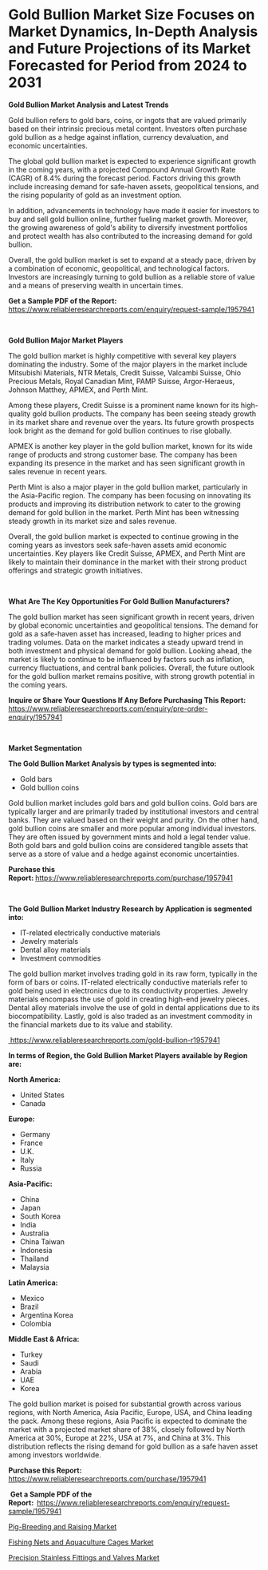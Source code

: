 <p><h1>Gold Bullion Market Size Focuses on Market Dynamics, In-Depth Analysis and Future Projections of its Market Forecasted for Period from 2024 to 2031</h1></p><p><strong>Gold Bullion Market Analysis and Latest Trends</strong></p>
<p><p>Gold bullion refers to gold bars, coins, or ingots that are valued primarily based on their intrinsic precious metal content. Investors often purchase gold bullion as a hedge against inflation, currency devaluation, and economic uncertainties. </p><p>The global gold bullion market is expected to experience significant growth in the coming years, with a projected Compound Annual Growth Rate (CAGR) of 8.4% during the forecast period. Factors driving this growth include increasing demand for safe-haven assets, geopolitical tensions, and the rising popularity of gold as an investment option. </p><p>In addition, advancements in technology have made it easier for investors to buy and sell gold bullion online, further fueling market growth. Moreover, the growing awareness of gold's ability to diversify investment portfolios and protect wealth has also contributed to the increasing demand for gold bullion. </p><p>Overall, the gold bullion market is set to expand at a steady pace, driven by a combination of economic, geopolitical, and technological factors. Investors are increasingly turning to gold bullion as a reliable store of value and a means of preserving wealth in uncertain times.</p></p>
<p><strong>Get a Sample PDF of the Report:&nbsp;</strong> <a href="https://www.reliableresearchreports.com/enquiry/request-sample/1957941">https://www.reliableresearchreports.com/enquiry/request-sample/1957941</a></p>
<p>&nbsp;</p>
<p><strong>Gold Bullion Major Market Players</strong></p>
<p><p>The gold bullion market is highly competitive with several key players dominating the industry. Some of the major players in the market include Mitsubishi Materials, NTR Metals, Credit Suisse, Valcambi Suisse, Ohio Precious Metals, Royal Canadian Mint, PAMP Suisse, Argor-Heraeus, Johnson Matthey, APMEX, and Perth Mint.</p><p>Among these players, Credit Suisse is a prominent name known for its high-quality gold bullion products. The company has been seeing steady growth in its market share and revenue over the years. Its future growth prospects look bright as the demand for gold bullion continues to rise globally.</p><p>APMEX is another key player in the gold bullion market, known for its wide range of products and strong customer base. The company has been expanding its presence in the market and has seen significant growth in sales revenue in recent years.</p><p>Perth Mint is also a major player in the gold bullion market, particularly in the Asia-Pacific region. The company has been focusing on innovating its products and improving its distribution network to cater to the growing demand for gold bullion in the market. Perth Mint has been witnessing steady growth in its market size and sales revenue.</p><p>Overall, the gold bullion market is expected to continue growing in the coming years as investors seek safe-haven assets amid economic uncertainties. Key players like Credit Suisse, APMEX, and Perth Mint are likely to maintain their dominance in the market with their strong product offerings and strategic growth initiatives.</p></p>
<p>&nbsp;</p>
<p><strong>What Are The Key Opportunities For Gold Bullion Manufacturers?</strong></p>
<p><p>The gold bullion market has seen significant growth in recent years, driven by global economic uncertainties and geopolitical tensions. The demand for gold as a safe-haven asset has increased, leading to higher prices and trading volumes. Data on the market indicates a steady upward trend in both investment and physical demand for gold bullion. Looking ahead, the market is likely to continue to be influenced by factors such as inflation, currency fluctuations, and central bank policies. Overall, the future outlook for the gold bullion market remains positive, with strong growth potential in the coming years.</p></p>
<p><strong>Inquire or Share Your Questions If Any Before Purchasing This Report:</strong> <a href="https://www.reliableresearchreports.com/enquiry/pre-order-enquiry/1957941">https://www.reliableresearchreports.com/enquiry/pre-order-enquiry/1957941</a></p>
<p>&nbsp;</p>
<p><strong>Market Segmentation</strong></p>
<p><strong>The Gold Bullion Market Analysis by types is segmented into:</strong></p>
<p><ul><li>Gold bars</li><li>Gold bullion coins</li></ul></p>
<p><p>Gold bullion market includes gold bars and gold bullion coins. Gold bars are typically larger and are primarily traded by institutional investors and central banks. They are valued based on their weight and purity. On the other hand, gold bullion coins are smaller and more popular among individual investors. They are often issued by government mints and hold a legal tender value. Both gold bars and gold bullion coins are considered tangible assets that serve as a store of value and a hedge against economic uncertainties.</p></p>
<p><strong>Purchase this Report:&nbsp;</strong><a href="https://www.reliableresearchreports.com/purchase/1957941">https://www.reliableresearchreports.com/purchase/1957941</a></p>
<p>&nbsp;</p>
<p><strong>The Gold Bullion Market Industry Research by Application is segmented into:</strong></p>
<p><ul><li>IT-related electrically conductive materials</li><li>Jewelry materials</li><li>Dental alloy materials</li><li>Investment commodities</li></ul></p>
<p><p>The gold bullion market involves trading gold in its raw form, typically in the form of bars or coins. IT-related electrically conductive materials refer to gold being used in electronics due to its conductivity properties. Jewelry materials encompass the use of gold in creating high-end jewelry pieces. Dental alloy materials involve the use of gold in dental applications due to its biocompatibility. Lastly, gold is also traded as an investment commodity in the financial markets due to its value and stability.</p></p>
<p><a href="https://www.reliableresearchreports.com/gold-bullion-r1957941">&nbsp;https://www.reliableresearchreports.com/gold-bullion-r1957941</a></p>
<p><strong>In terms of Region, the Gold Bullion Market Players available by Region are:</strong></p>
<p>
    <p> <strong> North America: </strong>
        <ul>
            <li>United States</li>
            <li>Canada</li>
        </ul>
        </p> 
    <p> <strong> Europe: </strong>
        <ul>
            <li>Germany</li>
            <li>France</li>
            <li>U.K.</li>
            <li>Italy</li>
            <li>Russia</li>
        </ul>
        </p> 
    <p> <strong> Asia-Pacific: </strong>
        <ul>
            <li>China</li>
            <li>Japan</li>
            <li>South Korea</li>
            <li>India</li>
            <li>Australia</li>
            <li>China Taiwan</li>
            <li>Indonesia</li>
            <li>Thailand</li>
            <li>Malaysia</li>
        </ul>
        </p> 
    <p> <strong> Latin America: </strong>
        <ul>
            <li>Mexico</li>
            <li>Brazil</li>
            <li>Argentina Korea</li>
            <li>Colombia</li>
        </ul>
        </p> 
    <p> <strong> Middle East & Africa: </strong>
        <ul>
            <li>Turkey</li>
            <li>Saudi</li>
            <li>Arabia</li>
            <li>UAE</li>
            <li>Korea</li>
        </ul>
    </p>
    </p>
<p><p>The gold bullion market is poised for substantial growth across various regions, with North America, Asia Pacific, Europe, USA, and China leading the pack. Among these regions, Asia Pacific is expected to dominate the market with a projected market share of 38%, closely followed by North America at 30%, Europe at 22%, USA at 7%, and China at 3%. This distribution reflects the rising demand for gold bullion as a safe haven asset among investors worldwide.</p></p>
<p><strong>Purchase this Report: </strong><a href="https://www.reliableresearchreports.com/purchase/1957941">https://www.reliableresearchreports.com/purchase/1957941</a></p>
<p>&nbsp;<strong>Get a Sample PDF of the Report:&nbsp;&nbsp;</strong><a href="https://www.reliableresearchreports.com/enquiry/request-sample/1957941">https://www.reliableresearchreports.com/enquiry/request-sample/1957941</a></p>
<p><strong></strong></p>
<p><p><a href="https://medium.com/@philipholland626/global-pig-breeding-and-raising-market-share-and-growth-opportunities-and-market-size-growing-with-f522bb8e6f3c">Pig-Breeding and Raising Market</a></p><p><a href="https://medium.com/@kaceyrath00/fishing-nets-and-aquaculture-cages-market-emerging-trends-and-future-prospects-for-period-from-2024-e61c7099ec5c">Fishing Nets and Aquaculture Cages Market</a></p><p><a href="https://github.com/victoralsop8899/Market-Research-Report-List-1/blob/main/precision-stainless-fittings-and-valves-market.md">Precision Stainless Fittings and Valves Market</a></p></p>